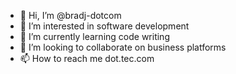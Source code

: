 - 👋 Hi, I’m @bradj-dotcom
- 👀 I’m interested in software development 
- 🌱 I’m currently learning code writing 
- 💞️ I’m looking to collaborate on business platforms 
- 📫 How to reach me dot.tec.com

<!---
bradj-dotcom/bradj-dotcom is a ✨ special ✨ repository because its `README.md` (this file) appears on your GitHub profile.
You can click the Preview link to take a look at your changes.
--->
